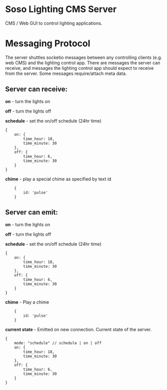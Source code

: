 # Soso Lighting CMS Server
CMS / Web GUI to control lighting applications.

# Messaging Protocol
The server shuttles socketio messages between any controlling clients (e.g. web CMS) and the lighting control app. There are messages the server can receive, and messages the lighting control app should expect to receive from the server. Some messages require/attach meta data.

## Server can receive:
**on** - turn the lights on

**off** - turn the lights off

**schedule** - set the on/off schedule (24hr time)
```
{
    on: {
        time_hour: 18,
        time_minute: 30
    },
    off: {
        time_hour: 6,
        time_minute: 30
    }
}
```

**chime** - play a special chime as specified by text id
```
    {
        id: 'pulse'
    }
```

## Server can emit:
**on** - turn the lights on

**off** - turn the lights off

**schedule** - set the on/off schedule (24hr time)
```
{
    on: {
        time_hour: 18,
        time_minute: 30
    },
    off: {
        time_hour: 6,
        time_minute: 30
    }
}
```

**chime** - Play a chime
```
    {
        id: 'pulse'
    }
```

**current state** - Emitted on new connection. Current state of the server.
```
{
    mode: "schedule" // schedule | on | off
    on: {
        time_hour: 18,
        time_minute: 30
    },
    off: {
        time_hour: 6,
        time_minute: 30
    }
}
```